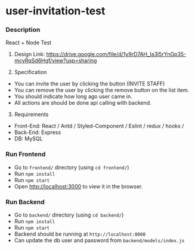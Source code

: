 # user-invitation-test

### Description

React + Node Test

1. Design Link:
https://drive.google.com/file/d/1y9rD7AH_Ia3I5rYnGp35-mcyRqSd6Hgf/view?usp=sharing

2. Specification
- You can invite the user by clicking the button (INVITE STAFF)
- You can remove the user by clicking the remove button on the list item.
- You should indicate how long ago user came in.
- All actions are should be done api calling with backend.

3. Requirements
- Front-End: React / Antd / Styled-Component / Eslint / redux / hooks /
- Back-End: Express
- DB: MySQL

### Run Frontend
- Go to `frontend/` directory (using `cd frontend/`)
- Run `npm install`
- Run `npm start`
- Open [http://localhost:3000](http://localhost:3000) to view it in the browser.

### Run Backend
- Go to `backend/` directory (using `cd backend/`)
- Run `npm install`
- Run `npm start`
- Backend should be running at `http://localhost:8000`
- Can update the db user and password from `backend/models/index.js`
